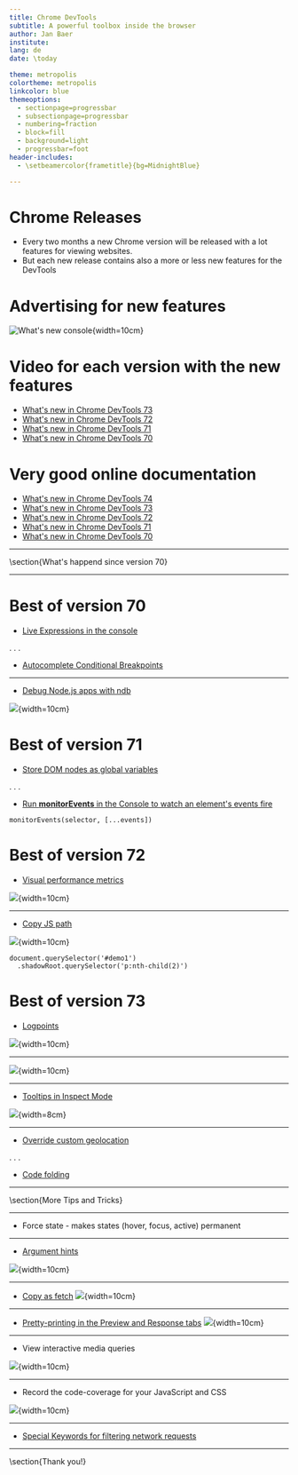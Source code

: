 ```yaml
---
title: Chrome DevTools
subtitle: A powerful toolbox inside the browser
author: Jan Baer
institute: 
lang: de
date: \today

theme: metropolis
colortheme: metropolis
linkcolor: blue
themeoptions:
  - sectionpage=progressbar
  - subsectionpage=progressbar
  - numbering=fraction
  - block=fill
  - background=light
  - progressbar=foot
header-includes:
  - \setbeamercolor{frametitle}{bg=MidnightBlue}

---
```


# Chrome Releases

- Every two months a new Chrome version will be released with a lot features for viewing websites.
- But each new release contains also a more or less new features for the DevTools

# Advertising for new features

![What's new console](images/chrome-devtools-whatsnew.png){width=10cm}

# Video for each version with the new features

- [What's new in Chrome DevTools 73](https://www.youtube.com/watch?v=uddZX9ZK6wY)
- [What's new in Chrome DevTools 72](https://www.youtube.com/watch?v=XVJxlEdB230)
- [What's new in Chrome DevTools 71](https://www.youtube.com/watch?v=fJxFZO8OEEs)
- [What's new in Chrome DevTools 70](https://www.youtube.com/watch?v=LJq8vg8ktdQ)

# Very good online documentation

- [What's new in Chrome DevTools 74](https://developers.google.com/web/updates/2019/03/devtools)
- [What's new in Chrome DevTools 73](https://developers.google.com/web/updates/2019/01/devtools)
- [What's new in Chrome DevTools 72](https://developers.google.com/web/updates/2018/11/devtools)
- [What's new in Chrome DevTools 71](https://developers.google.com/web/updates/2018/10/devtools)
- [What's new in Chrome DevTools 70](https://developers.google.com/web/updates/2018/08/devtools)

---

\section{What's happend since version 70}

---

# Best of version 70

- [Live Expressions in the console](https://developers.google.com/web/updates/2018/08/devtools#watch)

. . .

- [Autocomplete Conditional Breakpoints](https://developers.google.com/web/updates/2018/08/devtools#ndb)

---

- [Debug Node.js apps with ndb](https://developers.google.com/web/updates/2018/08/devtools#ndb)

![](images/ndb.png){width=10cm}

# Best of version 71

- [Store DOM nodes as global variables](https://developers.google.com/web/updates/2018/10/devtools#store)

. . .

- [Run **monitorEvents** in the Console to watch an element's events fire](https://developers.google.com/web/updates/2018/10/devtools#bonus)

```{.javascript}
monitorEvents(selector, [...events])
```

# Best of version 72

- [Visual performance metrics](https://developers.google.com/web/updates/2018/11/devtools#metric)

![](images/metrics.png){width=10cm}

---

- [Copy JS path](https://developers.google.com/web/updates/2018/11/devtools#copy)

![](images/copyjs.png){width=10cm}

```{.javascript}
document.querySelector('#demo1')
  .shadowRoot.querySelector('p:nth-child(2)')
```

# Best of version 73

- [Logpoints](https://developers.google.com/web/updates/2019/01/devtools#logpoints)

![](images/logpoint-expression.png){width=10cm}

---

![](images/logpoint-result.png){width=10cm}

---

- [Tooltips in Inspect Mode](https://developers.google.com/web/updates/2019/01/devtools#inspect)

![](images/inspect.png){width=8cm}

---

- [Override custom geolocation](https://developers.google.com/web/updates/2019/01/devtools#geolocation)

. . .

- [Code folding](https://developers.google.com/web/updates/2019/01/devtools#folding)

---

\section{More Tips and Tricks}

---

- Force state - makes states (hover, focus, active) permanent

---


- [Argument hints](https://developers.google.com/web/updates/2018/05/devtools#hints)

![](images/arghints.png){width=10cm}

---

- [Copy as fetch](https://developers.google.com/web/updates/2018/04/devtools#fetch)
![](images/fetch.png){width=10cm}

---

- [Pretty-printing in the Preview and Response tabs](https://developers.google.com/web/updates/2018/02/devtools#pretty-printing)
![](images/preview-prettyprint.png){width=10cm}

---

- View interactive media queries

![](images/media-queries.png){width=10cm}

---

- Record the code-coverage for your JavaScript and CSS

![](images/coverage.png){width=10cm}

---

- [Special Keywords for filtering network requests](https://developers.google.com/web/tools/chrome-devtools/network/reference#filter)

---

\section{Thank you!}
